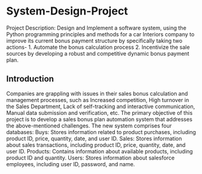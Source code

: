 # System-Design-Project 
Project Description: Design and Implement a software system, using the Python programming principles and methods for a car Interiors company to improve its current bonus payment structure by specifically taking two actions- 1. Automate the bonus calculation process 2. Incentivize the sale sources by developing a robust and competitive dynamic bonus payment plan.
## Introduction
Companies are grappling with issues in their sales bonus calculation and management processes, such as Increased competition, High turnover in the Sales Department, Lack of self-tracking and interactive communication, Manual data submission and verification, etc.
The primary objective of this project is to develop a sales bonus plan automation system that addresses the above-mentioned challenges.
The new system comprises four databases:
Buys: Stores information related to product purchases, including product ID, price, quantity, date, and user ID.
Sales: Stores information about sales transactions, including product ID, price, quantity, date, and user ID.
Products: Contains information about available products, including product ID and quantity.
Users: Stores information about salesforce employees, including user ID, password, and name.
